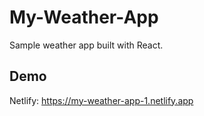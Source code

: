 # My-Weather-App
Sample weather app built with React.
## Demo
Netlify: https://my-weather-app-1.netlify.app